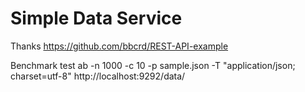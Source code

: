 # Simple Data Service

Thanks https://github.com/bbcrd/REST-API-example

Benchmark test
     ab -n 1000 -c 10 -p sample.json -T "application/json; charset=utf-8" http://localhost:9292/data/

